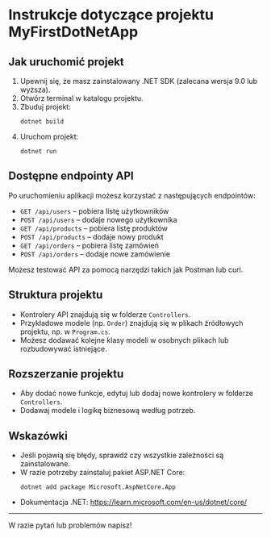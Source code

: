 
# Instrukcje dotyczące projektu MyFirstDotNetApp

## Jak uruchomić projekt

1. Upewnij się, że masz zainstalowany .NET SDK (zalecana wersja 9.0 lub wyższa).
2. Otwórz terminal w katalogu projektu.
3. Zbuduj projekt:
   ```
   dotnet build
   ```
4. Uruchom projekt:
   ```
   dotnet run
   ```

## Dostępne endpointy API

Po uruchomieniu aplikacji możesz korzystać z następujących endpointów:

- `GET /api/users` – pobiera listę użytkowników
- `POST /api/users` – dodaje nowego użytkownika
- `GET /api/products` – pobiera listę produktów
- `POST /api/products` – dodaje nowy produkt
- `GET /api/orders` – pobiera listę zamówień
- `POST /api/orders` – dodaje nowe zamówienie

Możesz testować API za pomocą narzędzi takich jak Postman lub curl.

## Struktura projektu

- Kontrolery API znajdują się w folderze `Controllers`.
- Przykładowe modele (np. `Order`) znajdują się w plikach źródłowych projektu, np. w `Program.cs`.
- Możesz dodawać kolejne klasy modeli w osobnych plikach lub rozbudowywać istniejące.

## Rozszerzanie projektu

- Aby dodać nowe funkcje, edytuj lub dodaj nowe kontrolery w folderze `Controllers`.
- Dodawaj modele i logikę biznesową według potrzeb.

## Wskazówki

- Jeśli pojawią się błędy, sprawdź czy wszystkie zależności są zainstalowane.
- W razie potrzeby zainstaluj pakiet ASP.NET Core:
  ```
  dotnet add package Microsoft.AspNetCore.App
  ```
- Dokumentacja .NET: https://learn.microsoft.com/en-us/dotnet/core/

---
W razie pytań lub problemów napisz!